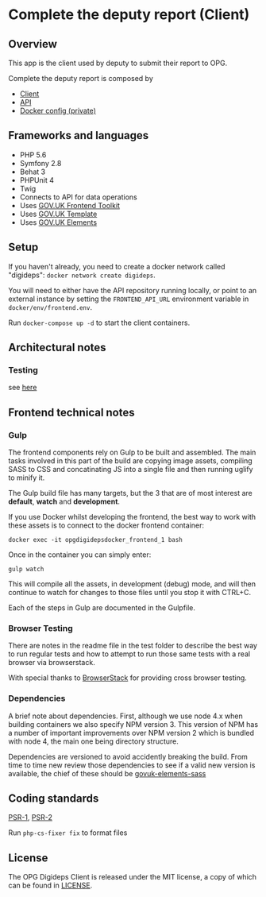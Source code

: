 # Complete the deputy report (Client)

## Overview

This app is the client used by deputy to submit their report to OPG.

Complete the deputy report is composed by
 - [Client](https://github.com/ministryofjustice/opg-digi-deps-client)
 - [API](https://github.com/ministryofjustice/opg-digi-deps-api)
 - [Docker config (private)](https://github.com/ministryofjustice/opg-digi-deps-docker)


## Frameworks and languages

- PHP 5.6
- Symfony 2.8
- Behat 3
- PHPUnit 4
- Twig
- Connects to API for data operations
- Uses [GOV.UK Frontend Toolkit](https://github.com/alphagov/govuk_frontend_toolkit)
- Uses [GOV.UK Template](https://github.com/alphagov/govuk_template)
- Uses [GOV.UK Elements](https://github.com/alphagov/govuk_elements)

## Setup

If you haven't already, you need to create a docker network called "digideps": `docker network create digideps`.

You will need to either have the API repository running locally, or point to an external instance by setting the `FRONTEND_API_URL` environment variable in `docker/env/frontend.env`.

Run `docker-compose up -d` to start the client containers.

## Architectural notes

### Testing
see [here](tests/README.md)

## Frontend technical notes

### Gulp
The frontend components rely on Gulp to be built and assembled. The main tasks involved in this part of the build are copying image assets, compiling SASS to CSS and concatinating JS into a single file and then running uglify to minify it.

The Gulp build file has many targets, but the 3 that are of most interest are **default**, **watch** and **development**.

If you use Docker whilst developing the frontend, the best way to work with these assets is to connect to the docker frontend container:

    docker exec -it opgdigidepsdocker_frontend_1 bash

Once in the container you can simply enter:

    gulp watch

This will compile all the assets, in development (debug) mode, and will then continue to watch for changes to those files until you stop it with CTRL+C.

Each of the steps in Gulp are documented in the Gulpfile.

### Browser Testing

There are notes in the readme file in the test folder to describe the best way to run regular tests and how to attempt to run those same tests with a real browser via browserstack.

With special thanks to [BrowserStack](https://www.browserstack.com) for providing cross browser testing.


### Dependencies

A brief note about dependencies. First, although we use node 4.x when building containers we also specify NPM version 3. This version of NPM has a number of important improvements over NPM version 2 which is bundled with node 4, the main one being directory structure.

Dependencies are versioned to avoid accidently breaking the build. From time to time new review those dependencies to see if a valid new version is available, the chief of these should be [govuk-elements-sass](https://www.npmjs.com/package/govuk-elements-sass)


## Coding standards

[PSR-1](http://www.php-fig.org/psr/psr-1/), [PSR-2](http://www.php-fig.org/psr/psr-2/)

Run `php-cs-fixer fix` to format files

## License

The OPG Digideps Client is released under the MIT license, a copy of which can be found in [LICENSE](LICENSE).
